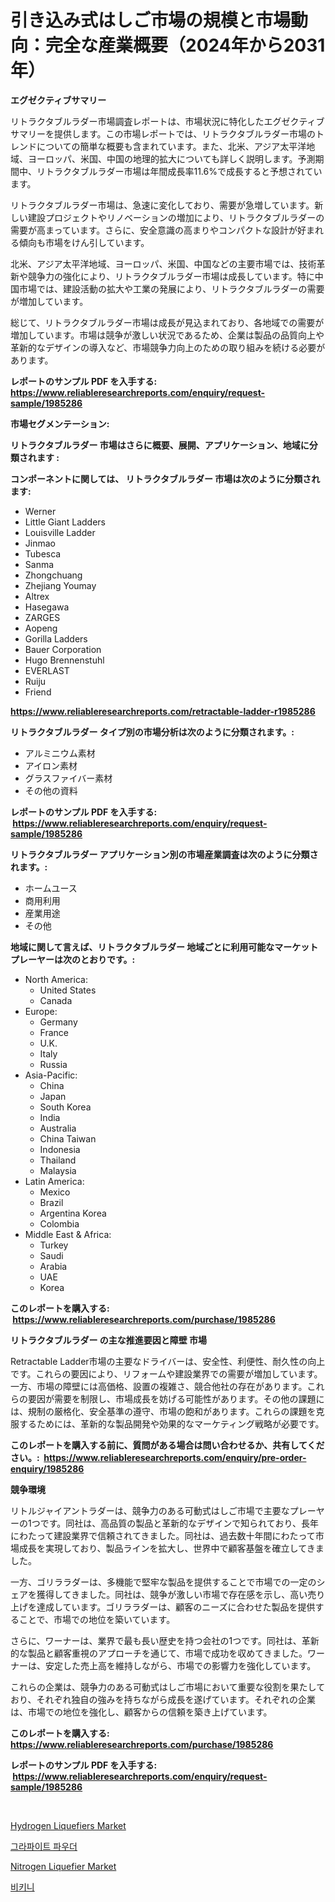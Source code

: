 <p><h1>引き込み式はしご市場の規模と市場動向：完全な産業概要（2024年から2031年）</h1></p><p><strong>エグゼクティブサマリー</strong></p>
<p><p>リトラクタブルラダー市場調査レポートは、市場状況に特化したエグゼクティブサマリーを提供します。この市場レポートでは、リトラクタブルラダー市場のトレンドについての簡単な概要も含まれています。また、北米、アジア太平洋地域、ヨーロッパ、米国、中国の地理的拡大についても詳しく説明します。予測期間中、リトラクタブルラダー市場は年間成長率11.6%で成長すると予想されています。</p><p>リトラクタブルラダー市場は、急速に変化しており、需要が急増しています。新しい建設プロジェクトやリノベーションの増加により、リトラクタブルラダーの需要が高まっています。さらに、安全意識の高まりやコンパクトな設計が好まれる傾向も市場をけん引しています。</p><p>北米、アジア太平洋地域、ヨーロッパ、米国、中国などの主要市場では、技術革新や競争力の強化により、リトラクタブルラダー市場は成長しています。特に中国市場では、建設活動の拡大や工業の発展により、リトラクタブルラダーの需要が増加しています。</p><p>総じて、リトラクタブルラダー市場は成長が見込まれており、各地域での需要が増加しています。市場は競争が激しい状況であるため、企業は製品の品質向上や革新的なデザインの導入など、市場競争力向上のための取り組みを続ける必要があります。</p></p>
<p><strong>レポートのサンプル PDF を入手する: <a href="https://www.reliableresearchreports.com/enquiry/request-sample/1985286">https://www.reliableresearchreports.com/enquiry/request-sample/1985286</a></strong></p>
<p><strong>市場セグメンテーション:</strong></p>
<p><strong> リトラクタブルラダー 市場はさらに概要、展開、アプリケーション、地域に分類されます :</strong></p>
<p><strong>コンポーネントに関しては、 リトラクタブルラダー 市場は次のように分類されます: &nbsp;</strong></p>
<p><ul><li>Werner</li><li>Little Giant Ladders</li><li>Louisville Ladder</li><li>Jinmao</li><li>Tubesca</li><li>Sanma</li><li>Zhongchuang</li><li>Zhejiang Youmay</li><li>Altrex</li><li>Hasegawa</li><li>ZARGES</li><li>Aopeng</li><li>Gorilla Ladders</li><li>Bauer Corporation</li><li>Hugo Brennenstuhl</li><li>EVERLAST</li><li>Ruiju</li><li>Friend</li></ul></p>
<p><strong><a href="https://www.reliableresearchreports.com/retractable-ladder-r1985286">https://www.reliableresearchreports.com/retractable-ladder-r1985286</a></strong></p>
<p><strong> リトラクタブルラダー タイプ別の市場分析は次のように分類されます。:</strong></p>
<p><ul><li>アルミニウム素材</li><li>アイロン素材</li><li>グラスファイバー素材</li><li>その他の資料</li></ul></p>
<p><strong>レポートのサンプル PDF を入手する: &nbsp;<a href="https://www.reliableresearchreports.com/enquiry/request-sample/1985286">https://www.reliableresearchreports.com/enquiry/request-sample/1985286</a></strong></p>
<p><strong> リトラクタブルラダー アプリケーション別の市場産業調査は次のように分類されます。:</strong></p>
<p><ul><li>ホームユース</li><li>商用利用</li><li>産業用途</li><li>その他</li></ul></p>
<p><strong>地域に関して言えば、リトラクタブルラダー 地域ごとに利用可能なマーケットプレーヤーは次のとおりです。:</strong></p>
<p><ul>
    <li>
        North America:
        <ul>
            <li>United States</li>
            <li>Canada</li>
        </ul>
    </li>
    <li>
        Europe:
        <ul>
            <li>Germany</li>
            <li>France</li>
            <li>U.K.</li>
            <li>Italy</li>
            <li>Russia</li>
        </ul>
    </li>
    <li>
        Asia-Pacific:
        <ul>
            <li>China</li>
            <li>Japan</li>
            <li>South Korea</li>
            <li>India</li>
            <li>Australia</li>
            <li>China Taiwan</li>
            <li>Indonesia</li>
            <li>Thailand</li>
            <li>Malaysia</li>
        </ul>
    </li>
    <li>
        Latin America:
        <ul>
            <li>Mexico</li>
            <li>Brazil</li>
            <li>Argentina Korea</li>
            <li>Colombia</li>
        </ul>
    </li>
    <li>
        Middle East & Africa:
        <ul>
            <li>Turkey</li>
            <li>Saudi</li>
            <li>Arabia</li>
            <li>UAE</li>
            <li>Korea</li>
        </ul>
    </li>
    </ul></p>
<p><strong>このレポートを購入する: &nbsp;<a href="https://www.reliableresearchreports.com/purchase/1985286">https://www.reliableresearchreports.com/purchase/1985286</a></strong></p>
<p><strong>リトラクタブルラダー の主な推進要因と障壁 市場</strong></p>
<p><p>Retractable Ladder市場の主要なドライバーは、安全性、利便性、耐久性の向上です。これらの要因により、リフォームや建設業界での需要が増加しています。一方、市場の障壁には高価格、設置の複雑さ、競合他社の存在があります。これらの要因が需要を制限し、市場成長を妨げる可能性があります。その他の課題には、規制の厳格化、安全基準の遵守、市場の飽和があります。これらの課題を克服するためには、革新的な製品開発や効果的なマーケティング戦略が必要です。</p></p>
<p><strong>このレポートを購入する前に、質問がある場合は問い合わせるか、共有してください。:&nbsp; <a href="https://www.reliableresearchreports.com/enquiry/pre-order-enquiry/1985286">https://www.reliableresearchreports.com/enquiry/pre-order-enquiry/1985286</a></strong></p>
<p><strong>競争環境</strong></p>
<p><p>リトルジャイアントラダーは、競争力のある可動式はしご市場で主要なプレーヤーの1つです。同社は、高品質の製品と革新的なデザインで知られており、長年にわたって建設業界で信頼されてきました。同社は、過去数十年間にわたって市場成長を実現しており、製品ラインを拡大し、世界中で顧客基盤を確立してきました。</p><p>一方、ゴリララダーは、多機能で堅牢な製品を提供することで市場での一定のシェアを獲得してきました。同社は、競争が激しい市場で存在感を示し、高い売り上げを達成しています。ゴリララダーは、顧客のニーズに合わせた製品を提供することで、市場での地位を築いています。</p><p>さらに、ワーナーは、業界で最も長い歴史を持つ会社の1つです。同社は、革新的な製品と顧客重視のアプローチを通じて、市場で成功を収めてきました。ワーナーは、安定した売上高を維持しながら、市場での影響力を強化しています。</p><p>これらの企業は、競争力のある可動式はしご市場において重要な役割を果たしており、それぞれ独自の強みを持ちながら成長を遂げています。それぞれの企業は、市場での地位を強化し、顧客からの信頼を築き上げています。</p></p>
<p><strong>このレポートを購入する: &nbsp; <a href="https://www.reliableresearchreports.com/purchase/1985286">https://www.reliableresearchreports.com/purchase/1985286</a></strong></p>
<p><strong>レポートのサンプル PDF を入手する: &nbsp;<a href="https://www.reliableresearchreports.com/enquiry/request-sample/1985286">https://www.reliableresearchreports.com/enquiry/request-sample/1985286</a></strong><strong></strong></p>
<p>&nbsp;</p>
<p><p><a href="https://github.com/markusgodoy/Market-Research-Report-List-3/blob/main/hydrogen-liquefiers-market.md">Hydrogen Liquefiers Market</a></p><p><a href="https://medium.com/@sillysally687568/%EA%B7%B8%EB%9E%98%ED%95%8F-%EB%B6%84%EB%A7%90-%EC%8B%9C%EC%9E%A5-2031%EB%85%84%EA%B9%8C%EC%A7%80%EC%9D%98-%EB%8F%99%ED%96%A5-%EC%98%88%EC%B8%A1-%EB%B0%8F-%EA%B2%BD%EC%9F%81-%EB%B6%84%EC%84%9D-43da84150763">그라파이트 파우더</a></p><p><a href="https://github.com/arionmp/Market-Research-Report-List-3/blob/main/nitrogen-liquefier-market.md">Nitrogen Liquefier Market</a></p><p><a href="https://medium.com/@bobbyreitenberg879562023/%EB%B9%84%ED%82%A4%EB%8B%88-%EC%8B%9C%EC%9E%A5-%EA%B7%9C%EB%AA%A8%EB%8A%94-%EC%84%B8%EA%B3%84-%EC%82%B0%EC%97%85%EC%97%90%EC%84%9C-%EC%B5%9C%EA%B3%A0%EC%9D%98-%EB%A7%88%EC%BC%80%ED%8C%85-%EC%B1%84%EB%84%90%EC%9D%84-%EB%82%98%ED%83%80%EB%83%85%EB%8B%88%EB%8B%A4-b13da4df0d1d">비키니</a></p></p>